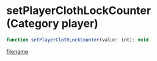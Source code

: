 # setPlayerClothLockCounter (Category player)

```js
function setPlayerClothLockCounter(value: int): void
```

[filename](setPlayerClothLockCounter_m.md ':include')